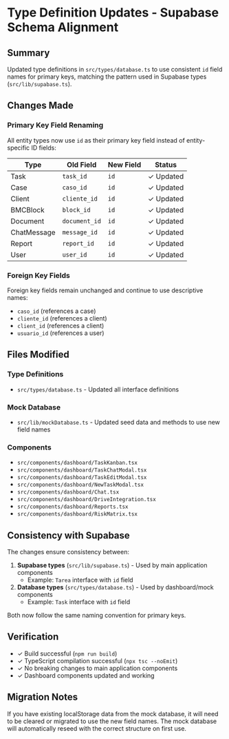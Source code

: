 # Type Definition Updates - Supabase Schema Alignment

## Summary
Updated type definitions in `src/types/database.ts` to use consistent `id` field names for primary keys, matching the pattern used in Supabase types (`src/lib/supabase.ts`).

## Changes Made

### Primary Key Field Renaming
All entity types now use `id` as their primary key field instead of entity-specific ID fields:

| Type | Old Field | New Field | Status |
|------|-----------|-----------|--------|
| Task | `task_id` | `id` | ✓ Updated |
| Case | `caso_id` | `id` | ✓ Updated |
| Client | `cliente_id` | `id` | ✓ Updated |
| BMCBlock | `block_id` | `id` | ✓ Updated |
| Document | `document_id` | `id` | ✓ Updated |
| ChatMessage | `message_id` | `id` | ✓ Updated |
| Report | `report_id` | `id` | ✓ Updated |
| User | `user_id` | `id` | ✓ Updated |

### Foreign Key Fields
Foreign key fields remain unchanged and continue to use descriptive names:
- `caso_id` (references a case)
- `cliente_id` (references a client)
- `client_id` (references a client)
- `usuario_id` (references a user)

## Files Modified

### Type Definitions
- `src/types/database.ts` - Updated all interface definitions

### Mock Database
- `src/lib/mockDatabase.ts` - Updated seed data and methods to use new field names

### Components
- `src/components/dashboard/TaskKanban.tsx`
- `src/components/dashboard/TaskChatModal.tsx`
- `src/components/dashboard/TaskEditModal.tsx`
- `src/components/dashboard/NewTaskModal.tsx`
- `src/components/dashboard/Chat.tsx`
- `src/components/dashboard/DriveIntegration.tsx`
- `src/components/dashboard/Reports.tsx`
- `src/components/dashboard/RiskMatrix.tsx`

## Consistency with Supabase

The changes ensure consistency between:
1. **Supabase types** (`src/lib/supabase.ts`) - Used by main application components
   - Example: `Tarea` interface with `id` field
2. **Database types** (`src/types/database.ts`) - Used by dashboard/mock components
   - Example: `Task` interface with `id` field

Both now follow the same naming convention for primary keys.

## Verification

- ✓ Build successful (`npm run build`)
- ✓ TypeScript compilation successful (`npx tsc --noEmit`)
- ✓ No breaking changes to main application components
- ✓ Dashboard components updated and working

## Migration Notes

If you have existing localStorage data from the mock database, it will need to be cleared or migrated to use the new field names. The mock database will automatically reseed with the correct structure on first use.
